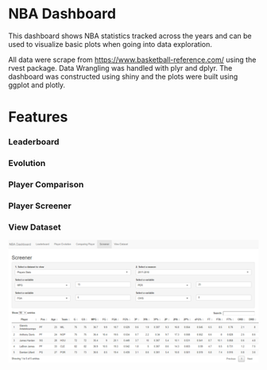 # NBA Dashboard

This dashboard shows NBA statistics tracked across the years and
can be used to visualize basic plots when going into data exploration. 

All data were scrape from https://www.basketball-reference.com/ using the rvest package.
Data Wrangling was handled with plyr and dplyr.
The dashboard was constructed using shiny and the plots were built using ggplot and plotly.

# Features

### Leaderboard

### Evolution

### Player Comparison

### Player Screener

### View Dataset
![Screenshot](screenshots/screener.png)

